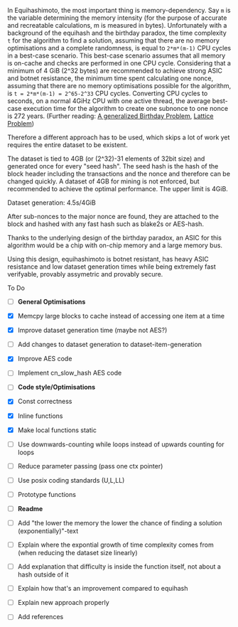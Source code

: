 In Equihashimoto, the most important thing is memory-dependency. Say `m` is the variable determining the memory intensity (for the purpose of accurate and recreatable calculations, m is measured in bytes). Unfortunately with a background of the equihash and the birthday paradox, the time complexity `t` for the algorithm to find a solution, assuming that there are no memory optimisations and a complete randomness, is equal to `2*m*(m-1)` CPU cycles in a best-case scenario. This best-case scenario assumes that all memory is on-cache and checks are performed in one CPU cycle. Considering that a minimum of 4 GiB (2^32 bytes) are recommended to achieve strong ASIC and botnet resistance, the minimum time spent calculating one nonce, assuming that there are no memory optimisations possible for the algorithm, is `t = 2*m*(m-1) = 2^65-2^33` CPU cycles. Converting CPU cycles to seconds, on a normal 4GiHz CPU with one active thread, the average best-case execution time for the algorithm to create one subnonce to one nonce is 272 years. (Further reading: [A generalized Birthday Problem](https://link.springer.com/content/pdf/10.1007%2F3-540-45708-9_19.pdf), [Lattice Problem](https://cseweb.ucsd.edu/~daniele/papers/SVP.pdf))

Therefore a different approach has to be used, which skips a lot of work yet requires the entire dataset to be existent.

The dataset is tied to 4GB (or (2^32)-31 elements of 32bit size) and generated once for every "seed hash". The seed hash is the hash of the block header including the transactions and the nonce and therefore can be changed quickly. A dataset of 4GB for mining is not enforced, but recommended to achieve the optimal performance. The upper limit is 4GiB.

Dataset generation: 4.5s/4GiB

After sub-nonces to the major nonce are found, they are attached to the block and hashed with any fast hash such as blake2s or AES-hash.

Thanks to the underlying design of the birthday paradox, an ASIC for this algorithm would be a chip with on-chip memory and a large memory bus.

Using this design, equihashimoto is botnet resistant, has heavy ASIC resistance and low dataset generation times while being extremely fast verifyable, provably assymetric and provably secure.

To Do 
- [ ] **General Optimisations**
- [x] Memcpy large blocks to cache instead of accessing one item at a time
- [x] Improve dataset generation time (maybe not AES?)
- [ ] Add changes to dataset generation to dataset-item-generation
- [x] Improve AES code
- [ ] Implement cn_slow\_hash AES code
- [ ] **Code style/Optimisations**
- [x] Const correctness
- [x] Inline functions
- [x] Make local functions static
- [ ] Use downwards-counting while loops instead of upwards counting for loops
- [ ] Reduce parameter passing (pass one ctx pointer)
- [ ] Use posix coding standards (U,L,LL)
- [ ] Prototype functions
- [ ] **Readme**
- [ ] Add "the lower the memory the lower the chance of finding a solution (exponentially)"-text
- [ ] Explain where the expontial growth of time complexity comes from (when reducing the dataset size linearly)
- [ ] Add explanation that difficulty is inside the function itself, not about a hash outside of it
- [ ] Explain how that's an improvement compared to equihash
- [ ] Explain new approach properly
- [ ] Add references


